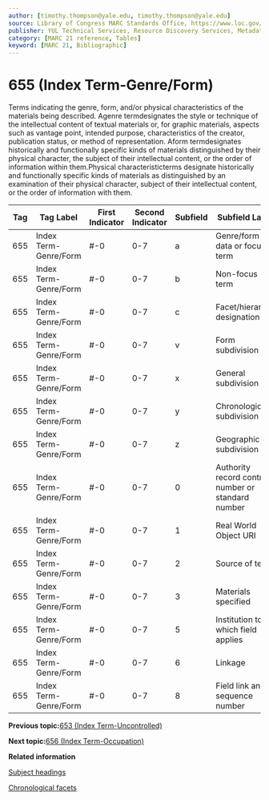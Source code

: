 ```yaml
---
author: [timothy.thompson@yale.edu, timothy.thompson@yale.edu]
source: Library of Congress MARC Standards Office, https://www.loc.gov/marc/bibliographic/bd655.html
publisher: YUL Technical Services, Resource Discovery Services, Metadata Services Unit
category: [MARC 21 reference, Tables]
keyword: [MARC 21, Bibliographic]
---
```


# 655 \(Index Term-Genre/Form\)

Terms indicating the genre, form, and/or physical characteristics of the materials being described. Agenre termdesignates the style or technique of the intellectual content of textual materials or, for graphic materials, aspects such as vantage point, intended purpose, characteristics of the creator, publication status, or method of representation. Aform termdesignates historically and functionally specific kinds of materials distinguished by their physical character, the subject of their intellectual content, or the order of information within them.Physical characteristicterms designate historically and functionally specific kinds of materials as distinguished by an examination of their physical character, subject of their intellectual content, or the order of information with them.

|Tag|Tag Label|First Indicator|Second Indicator|Subfield|Subfield Label|Repeatable|
|---|---------|---------------|----------------|--------|--------------|----------|
|655|Index Term-Genre/Form|\#-0|0-7|a|Genre/form data or focus term|F|
|655|Index Term-Genre/Form|\#-0|0-7|b|Non-focus term|T|
|655|Index Term-Genre/Form|\#-0|0-7|c|Facet/hierarchy designation|T|
|655|Index Term-Genre/Form|\#-0|0-7|v|Form subdivision|T|
|655|Index Term-Genre/Form|\#-0|0-7|x|General subdivision|T|
|655|Index Term-Genre/Form|\#-0|0-7|y|Chronological subdivision|T|
|655|Index Term-Genre/Form|\#-0|0-7|z|Geographic subdivision|T|
|655|Index Term-Genre/Form|\#-0|0-7|0|Authority record control number or standard number|T|
|655|Index Term-Genre/Form|\#-0|0-7|1|Real World Object URI|T|
|655|Index Term-Genre/Form|\#-0|0-7|2|Source of term|F|
|655|Index Term-Genre/Form|\#-0|0-7|3|Materials specified|F|
|655|Index Term-Genre/Form|\#-0|0-7|5|Institution to which field applies|F|
|655|Index Term-Genre/Form|\#-0|0-7|6|Linkage|F|
|655|Index Term-Genre/Form|\#-0|0-7|8|Field link and sequence number|T|

**Previous topic:**[653 \(Index Term-Uncontrolled\)](../tables/653_bib_table.md)

**Next topic:**[656 \(Index Term-Occupation\)](../tables/656_bib_table.md)

**Related information**  


[Subject headings](../tasks/concepts/subject_headings.md)

[Chronological facets](../tasks/events/chronological_facets.md)


